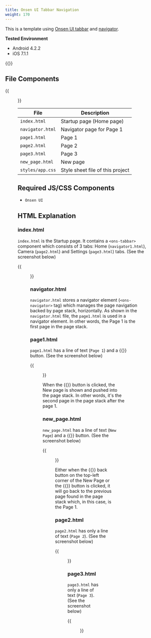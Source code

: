 ```yaml
---
title: Onsen UI Tabbar Navigation
weight: 170
---
```


This is a template using [Onsen UI tabbar](https://onsen.io/v2/api/js/ons-tabbar.html) and
[navigator](https://onsen.io/v2/api/js/ons-navigator.html).

**Tested Environment**

- Android 4.2.2
- iOS 7.1.1

{{<iframeApp src="https://monaca.github.io/project-templates/9-ons-tab-nav/www/index.html">}}

## File Components                                           

{{<figure src="/images/sampleapp/onsen_ui_tabbar_navigator/tabbar_1.png">}}                           

| File | Description |
|------|-------------|
| `index.html` | Startup page (Home page) |
|  `navigator.html`  | Navigator page for Page 1 |
|  `page1.html`      | Page 1 |
|  `page2.html`      | Page 2 |
|  `page3.html`      | Page 3 |
|  `new_page.html`   | New page |
|  `styles/app.css`  | Style sheet file of this project |

## Required JS/CSS Components

- `Onsen UI`                                       

## HTML Explanation                                 

### index.html                                       

`index.html` is the Startup page. It contains a `<ons-tabbar>` component
which consists of 3 tabs: Home (`navigator1.html`), Camera (`page2.html`)
and Settings (`page3.html`) tabs. (See the screenshot below)

{{<figure src="/images/sampleapp/onsen_ui_tabbar_navigator/tabbar_6.png" width="300">}}    

### navigator.html

`navigator.html` stores a navigator element (`<ons-navigator>` tag) which
manages the page navigation backed by page stack, horizontally. As shown
in the `navigator.html` file, the `page1.html` is used in a navigator
element. In other words, the Page 1 is the first page in the page stack.

### page1.html

`page1.html` has a line of text (`Page 1`) and a {{<guilabel name="Push New Page">}} button.
(See the screenshot below)

{{<figure src="/images/sampleapp/onsen_ui_tabbar_navigator/tabbar_2.png" width="300">}} 

When the {{<guilabel name="Push New Page">}} button is clicked, the New page is shown and
pushed into the page stack. In other words, it's the second page in the page stack after the page 1.

### new_page.html

`new_page.html` has a line of text (`New Page`) and a {{<guilabel name="Pop Page">}} button.
(See the screenshot below)

{{<figure src="/images/sampleapp/onsen_ui_tabbar_navigator/tabbar_5.png" width="300">}} 

Either when the {{<guilabel name="Home">}} back button on the top-left corner of the New Page
or the {{<guilabel name="Pop Page">}} button is clicked, it will go back to the previous page
found in the page stack which, in this case, is the Page 1.

### page2.html

`page2.html` has only a line of text (`Page 2`). (See the screenshot below)

{{<figure src="/images/sampleapp/onsen_ui_tabbar_navigator/tabbar_3.png" width="300">}} 

### page3.html

`page3.html` has only a line of text (`Page 3`). (See the screenshot below)

{{<figure src="/images/sampleapp/onsen_ui_tabbar_navigator/tabbar_4.png" width="300">}} 
